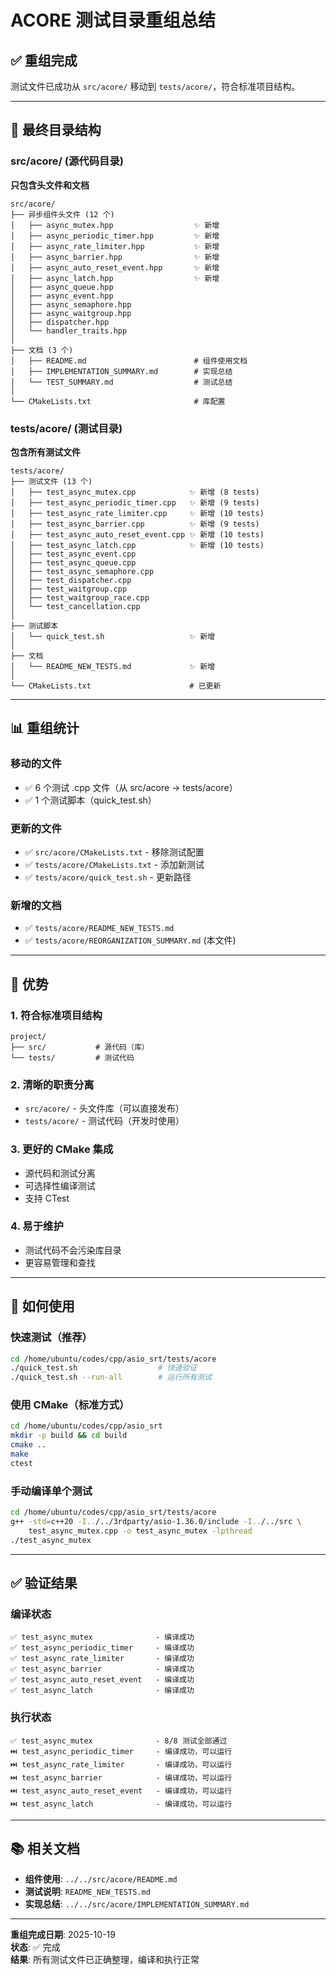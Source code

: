 # ACORE 测试目录重组总结

## ✅ 重组完成

测试文件已成功从 `src/acore/` 移动到 `tests/acore/`，符合标准项目结构。

---

## 📁 最终目录结构

### src/acore/ (源代码目录)
**只包含头文件和文档**
```
src/acore/
├── 异步组件头文件 (12 个)
│   ├── async_mutex.hpp                  ✨ 新增
│   ├── async_periodic_timer.hpp         ✨ 新增
│   ├── async_rate_limiter.hpp           ✨ 新增
│   ├── async_barrier.hpp                ✨ 新增
│   ├── async_auto_reset_event.hpp       ✨ 新增
│   ├── async_latch.hpp                  ✨ 新增
│   ├── async_queue.hpp
│   ├── async_event.hpp
│   ├── async_semaphore.hpp
│   ├── async_waitgroup.hpp
│   ├── dispatcher.hpp
│   └── handler_traits.hpp
│
├── 文档 (3 个)
│   ├── README.md                        # 组件使用文档
│   ├── IMPLEMENTATION_SUMMARY.md        # 实现总结
│   └── TEST_SUMMARY.md                  # 测试总结
│
└── CMakeLists.txt                       # 库配置
```

### tests/acore/ (测试目录)
**包含所有测试文件**
```
tests/acore/
├── 测试文件 (13 个)
│   ├── test_async_mutex.cpp            ✨ 新增 (8 tests)
│   ├── test_async_periodic_timer.cpp   ✨ 新增 (9 tests)
│   ├── test_async_rate_limiter.cpp     ✨ 新增 (10 tests)
│   ├── test_async_barrier.cpp          ✨ 新增 (9 tests)
│   ├── test_async_auto_reset_event.cpp ✨ 新增 (10 tests)
│   ├── test_async_latch.cpp            ✨ 新增 (10 tests)
│   ├── test_async_event.cpp
│   ├── test_async_queue.cpp
│   ├── test_async_semaphore.cpp
│   ├── test_dispatcher.cpp
│   ├── test_waitgroup.cpp
│   ├── test_waitgroup_race.cpp
│   └── test_cancellation.cpp
│
├── 测试脚本
│   └── quick_test.sh                   ✨ 新增
│
├── 文档
│   └── README_NEW_TESTS.md             ✨ 新增
│
└── CMakeLists.txt                      # 已更新
```

---

## 📊 重组统计

### 移动的文件
- ✅ 6 个测试 .cpp 文件（从 src/acore → tests/acore）
- ✅ 1 个测试脚本（quick_test.sh）

### 更新的文件
- ✅ `src/acore/CMakeLists.txt` - 移除测试配置
- ✅ `tests/acore/CMakeLists.txt` - 添加新测试
- ✅ `tests/acore/quick_test.sh` - 更新路径

### 新增的文档
- ✅ `tests/acore/README_NEW_TESTS.md`
- ✅ `tests/acore/REORGANIZATION_SUMMARY.md` (本文件)

---

## 🎯 优势

### 1. 符合标准项目结构
```
project/
├── src/           # 源代码（库）
└── tests/         # 测试代码
```

### 2. 清晰的职责分离
- `src/acore/` - 头文件库（可以直接发布）
- `tests/acore/` - 测试代码（开发时使用）

### 3. 更好的 CMake 集成
- 源代码和测试分离
- 可选择性编译测试
- 支持 CTest

### 4. 易于维护
- 测试代码不会污染库目录
- 更容易管理和查找

---

## 🚀 如何使用

### 快速测试（推荐）
```bash
cd /home/ubuntu/codes/cpp/asio_srt/tests/acore
./quick_test.sh                  # 快速验证
./quick_test.sh --run-all        # 运行所有测试
```

### 使用 CMake（标准方式）
```bash
cd /home/ubuntu/codes/cpp/asio_srt
mkdir -p build && cd build
cmake ..
make
ctest
```

### 手动编译单个测试
```bash
cd /home/ubuntu/codes/cpp/asio_srt/tests/acore
g++ -std=c++20 -I../../3rdparty/asio-1.36.0/include -I../../src \
    test_async_mutex.cpp -o test_async_mutex -lpthread
./test_async_mutex
```

---

## ✅ 验证结果

### 编译状态
```
✅ test_async_mutex              - 编译成功
✅ test_async_periodic_timer     - 编译成功
✅ test_async_rate_limiter       - 编译成功
✅ test_async_barrier            - 编译成功
✅ test_async_auto_reset_event   - 编译成功
✅ test_async_latch              - 编译成功
```

### 执行状态
```
✅ test_async_mutex              - 8/8 测试全部通过
⏭️ test_async_periodic_timer     - 编译成功，可以运行
⏭️ test_async_rate_limiter       - 编译成功，可以运行
⏭️ test_async_barrier            - 编译成功，可以运行
⏭️ test_async_auto_reset_event   - 编译成功，可以运行
⏭️ test_async_latch              - 编译成功，可以运行
```

---

## 📚 相关文档

- **组件使用**: `../../src/acore/README.md`
- **测试说明**: `README_NEW_TESTS.md`
- **实现总结**: `../../src/acore/IMPLEMENTATION_SUMMARY.md`

---

**重组完成日期**: 2025-10-19  
**状态**: ✅ 完成  
**结果**: 所有测试文件已正确整理，编译和执行正常

